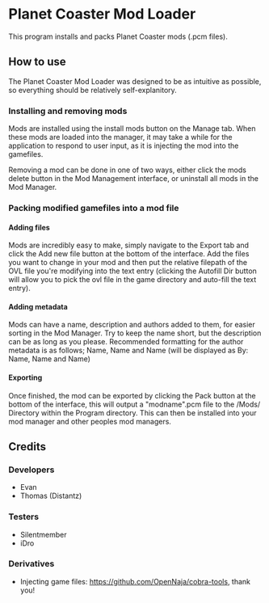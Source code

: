 # Planet Coaster Mod Loader
This program installs and packs Planet Coaster mods (.pcm files).

## How to use
The Planet Coaster Mod Loader was designed to be as intuitive as possible, so everything should be relatively self-explanitory.

### Installing and removing mods
Mods are installed using the install mods button on the Manage tab. When these mods are loaded into the manager, it may take a while for the application to respond to user input, as it is injecting the mod into the gamefiles.

Removing a mod can be done in one of two ways, either click the mods delete button in the Mod Management interface, or uninstall all mods in the Mod Manager.

### Packing modified gamefiles into a mod file

#### Adding files
Mods are incredibly easy to make, simply navigate to the Export tab and click the Add new file button at the bottom of the interface. Add the files you want to change in your mod and then put the relative filepath of the OVL file you're modifying into the text entry (clicking the Autofill Dir button will allow you to pick the ovl file in the game directory and auto-fill the text entry).

#### Adding metadata
Mods can have a name, description and authors added to them, for easier sorting in the Mod Manager. Try to keep the name short, but the description can be as long as you please. Recommended formatting for the author metadata is as follows; Name, Name and Name (will be displayed as By: Name, Name and Name)

#### Exporting
Once finished, the mod can be exported by clicking the Pack button at the bottom of the interface, this will output a "modname".pcm file to the /Mods/ Directory within the Program directory. This can then be installed into your mod manager and other peoples mod managers.


## Credits

### Developers
* Evan
* Thomas (Distantz)

### Testers
* Silentmember
* iDro

### Derivatives 
* Injecting game files: https://github.com/OpenNaja/cobra-tools, thank you!

